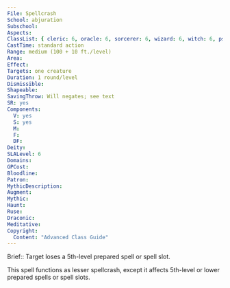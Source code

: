 ```yaml
---
File: Spellcrash
School: abjuration
Subschool: 
Aspects: 
ClassList: { cleric: 6, oracle: 6, sorcerer: 6, wizard: 6, witch: 6, psychic: 6 }
CastTime: standard action
Range: medium (100 + 10 ft./level)
Area: 
Effect: 
Targets: one creature
Duration: 1 round/level
Dismissible: 
Shapeable: 
SavingThrow: Will negates; see text
SR: yes
Components:
  V: yes
  S: yes
  M: 
  F: 
  DF: 
Deity: 
SLALevel: 6
Domains: 
GPCost: 
Bloodline: 
Patron: 
MythicDescription: 
Augment: 
Mythic: 
Haunt: 
Ruse: 
Draconic: 
Meditative: 
Copyright:
  Content: "Advanced Class Guide"
---
```

Brief:: Target loses a 5th-level prepared spell or spell slot.

This spell functions as lesser spellcrash, except it affects 5th-level or lower prepared spells or spell slots.
